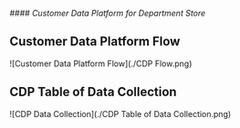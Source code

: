 *#### Customer Data Platform for Department Store*

## Customer Data Platform Flow
![Customer Data Platform Flow](./CDP Flow.png)

## CDP Table of Data Collection
![CDP Data Collection](./CDP Table of Data Collection.png)
